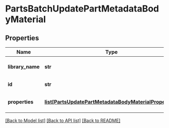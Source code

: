 # PartsBatchUpdatePartMetadataBodyMaterial

## Properties
Name | Type | Description | Notes
------------ | ------------- | ------------- | -------------
**library_name** | **str** | Name of the material library | [optional] 
**id** | **str** | Id of the material | [optional] 
**properties** | [**list[PartsUpdatePartMetadataBodyMaterialProperties]**](PartsUpdatePartMetadataBodyMaterialProperties.md) | Properties of the material | [optional] 

[[Back to Model list]](../README.md#documentation-for-models) [[Back to API list]](../README.md#documentation-for-api-endpoints) [[Back to README]](../README.md)



